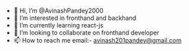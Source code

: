 - 👋 Hi, I’m @AvinashPandey2000
- 👀 I’m interested in fronthand and backhand 
- 🌱 I’m currently learning react-js
- 💞️ I’m looking to collaborate on fronthand developer
- 📫 How to reach me email:- avinash201pandey@gmail.com

<!---
AvinashPandey2000/AvinashPandey2000 is a ✨ special ✨ repository because its `README.md` (this file) appears on your GitHub profile.
You can click the Preview link to take a look at your changes.
--->
